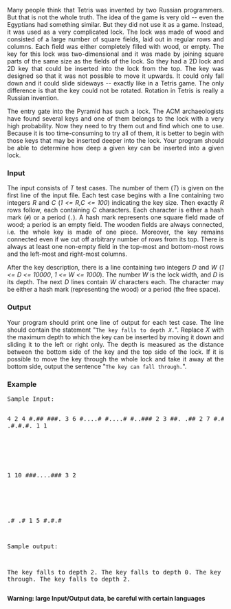 <p align="justify">
Many people think that Tetris was invented by two Russian programmers. But that
is not the whole truth. The idea of the game is very old -- even the Egyptians had
something similar. But they did not use it as a game. Instead, it was used as
a&nbsp;very complicated lock. The lock was made of wood and consisted of a large
number of square fields, laid out in regular rows and columns. Each field was
either completely filled with wood, or empty. The key for this lock was
two-dimensional and it was made by joining square parts of the same size
as the fields of the lock. So they had a 2D lock and 2D key that could be
inserted into the lock from the top. The key was designed so that it was
not possible to move it upwards. It could only fall down and it could
slide sideways -- exactly like in a Tetris game. The only difference is
that the key could not be rotated. Rotation in Tetris is really a Russian
invention.

</p><p align="justify">
The entry gate into the Pyramid has such a lock. The ACM archaeologists have
found several keys and one of them belongs to the lock with a very high
probability. Now they need to try them out and find which one to use. Because
it is too time-consuming to try all of them, it is better to begin with those keys that
may be inserted deeper into the lock. Your program should be able to
determine how deep a given key can be inserted into a given lock.

</p><h3>Input</h3>

<p align="justify">The input consists of <var>T</var> test cases. The number of them (<var>T</var>) is given on
the first line of the input file.
Each test case begins with a line containing two integers <var>R</var> and <var>C</var>
(<var>1 &lt;= R,C &lt;= 100</var>) indicating the key size. Then exactly <var>R</var> rows follow,
each containing <var>C</var> characters. Each character is either a hash mark
(<code>#</code>) or a period (<code>.</code>). A hash mark represents one square field made
of wood; a period is an empty field. The wooden fields are always connected,
i.e. the whole key is made of one piece.
Moreover, the key remains connected even if we cut off arbitrary number of rows
from its top. There is always at least one
non-empty field in the top-most and bottom-most rows and the left-most and
right-most columns.

</p><p align="justify">After the key description, there is a line containing two integers <var>D</var> and <var>W</var>
(<var>1 &lt;= D &lt;= 10000</var>,
<var>1 &lt;= W &lt;= 1000</var>). The number <var>W</var> is the lock width,
and <var>D</var> is its
depth. The next <var>D</var> lines contain <var>W</var> characters each. The character may be
either a hash mark (representing the wood) or a period (the free space).


</p><h3>Output</h3>

<p align="justify">Your program should print one line of output for each test case. The line
should contain the statement
"<code>The key falls to depth <var>X</var>.</code>". Replace <var>X</var>
with the maximum depth to which the key can be inserted by moving it down 
and sliding it to the left or right only. The depth is measured as the distance
between the bottom side of the key and the top side of the lock. If it is
possible to move the key through the whole lock and take it away at the bottom
side, output the sentence "<code>The key can fall through.</code>".


</p><h3>Example</h3>
<pre>Sample Input:

4
2 4
#.##
###.
3 6
#....#
#....#
#..###
2 3
##.
.##
2 7
#.#.#.#
.#.#.#.
1 1
#
1 10
###....###
3 2
##
.#
.#
1 5
#.#.#


Sample output:

The key falls to depth 2.
The key falls to depth 0.
The key can fall through.
The key falls to depth 2.
</pre>
<b>Warning: large Input/Output data, be careful with certain languages</b>